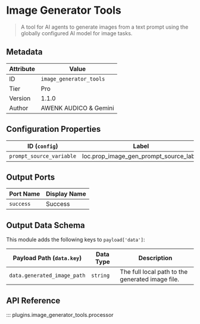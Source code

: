 # Image Generator Tools

> A tool for AI agents to generate images from a text prompt using the globally configured AI model for image tasks.

## Metadata

| Attribute | Value |
| --- | --- |
| ID | `image_generator_tools` |
| Tier | Pro |
| Version | 1.1.0 |
| Author | AWENK AUDICO & Gemini |

## Configuration Properties

| ID (`config`) | Label | Type | Default Value |
| --- | --- | --- | --- |
| `prompt_source_variable` | loc.prop_image_gen_prompt_source_label | `string` | `data.prompt_gambar` |

## Output Ports

| Port Name | Display Name |
| --- | --- |
| `success` | Success |

## Output Data Schema

This module adds the following keys to `payload['data']`:

| Payload Path (`data.key`) | Data Type | Description |
| --- | --- | --- |
| `data.generated_image_path` | `string` | The full local path to the generated image file. |

## API Reference

::: plugins.image_generator_tools.processor
